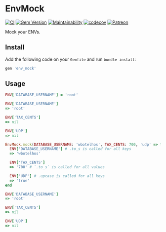 # EnvMock

[![CI](https://github.com/wbotelhos/env_mock/workflows/CI/badge.svg)](https://github.com/wbotelhos/env_mock/actions)
[![Gem Version](https://badge.fury.io/rb/env_mock.svg)](https://badge.fury.io/rb/env_mock)
[![Maintainability](https://api.codeclimate.com/v1/badges/f312587b4f126bb13e85/maintainability)](https://codeclimate.com/github/wbotelhos/env_mock/maintainability)
[![codecov](https://codecov.io/gh/wbotelhos/blogy/branch/master/graph/badge.svg?token=VX93Oihxpz)](https://codecov.io/gh/wbotelhos/env_mock)
[![Patreon](https://img.shields.io/badge/donate-%3C3-brightgreen.svg)](https://www.patreon.com/wbotelhos)

Mock your ENVs.

## Install

Add the following code on your `Gemfile` and run `bundle install`:

```ruby
gem 'env_mock'
```

## Usage

```ruby
ENV['DATABASE_USERNAME'] = 'root'

ENV['DATABASE_USERNAME']
=> 'root'

ENV['TAX_CENTS']
=> nil

ENV['UDP']
=> nil

EnvMock.mock(DATABASE_USERNAME: 'wbotelhos', TAX_CENTS: 700, 'udp' => true) do
  ENV['DATABASE_USERNAME'] # .to_s is called for all keys
  => 'wbotelhos'

  ENV['TAX_CENTS']
  => '700' # `.to_s` is called for all values

  ENV['UDP'] # .upcase is called for all keys
  => 'true'
end

ENV['DATABASE_USERNAME']
=> 'root'

ENV['TAX_CENTS']
=> nil

ENV['UDP']
=> nil
```
